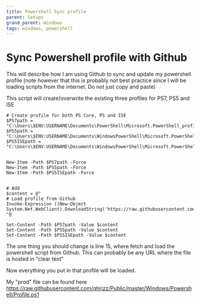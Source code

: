 ```yaml
---
title: Powershell Sync profile
parent: Setups
grand_parent: Windows
tags: windows, powershell
---
```


# Sync Powershell profile with Github
This will describe how I am using Github to sync and update my powershell profile (note however that this is probably not best practice since I will be loading scripts from the internet. Do not just copy and paste)


This script will create/overwrite the existing three profiles for PS7, PS5 and ISE

```
# Create profile for both PS Core, PS and ISE
$PS7path = "C:\Users\$ENV:USERNAME\Documents\PowerShell\Microsoft.PowerShell_profile.ps1"
$PS5path = "C:\Users\$ENV:USERNAME\Documents\WindowsPowerShell\Microsoft.PowerShell_profile.ps1"
$PS5ISEpath = "C:\Users\$ENV:USERNAME\Documents\WindowsPowerShell\Microsoft.PowerShellISE_profile.ps1"


New-Item -Path $PS7path -Force 
New-Item -Path $PS5path -Force
New-Item -Path $PS5ISEpath -Force


# Add
$content = @"
# Load profile from Github
Invoke-Expression ((New-Object System.Net.WebClient).DownloadString('https://raw.githubusercontent.com/qhrizz/Public/master/Windows/Powershell/Profile.ps1'))
"@

Set-Content -Path $PS7path -Value $content
Set-Content -Path $PS5path -Value $content
Set-Content -Path $PS5ISEpath -Value $content
```


The one thing you should change is line 15, where fetch and load the powershell script from Github. This can probably be any URL where the file is hosted in "clear text"

Now everything you put in that profile will be loaded. 

My "prod" file can be found here https://raw.githubusercontent.com/qhrizz/Public/master/Windows/Powershell/Profile.ps1

